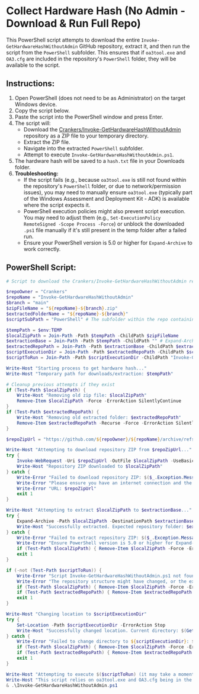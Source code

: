 
# Collect Hardware Hash (No Admin - Download & Run Full Repo)

This PowerShell script attempts to download the entire `Invoke-GetHardwareHashWithoutAdmin` GitHub repository, extract it, and then run the script from the `PowerShell` subfolder. This ensures that if `oa3tool.exe` and `OA3.cfg` are included in the repository's `PowerShell` folder, they will be available to the script.

## Instructions:

1.  Open PowerShell (does not need to be as Administrator) on the target Windows device.
2.  Copy the script below.
3.  Paste the script into the PowerShell window and press Enter.
4.  The script will:
    *   Download the [Crankers/Invoke-GetHardwareHashWithoutAdmin](https://github.com/Crankers/Invoke-GetHardwareHashWithoutAdmin) repository as a ZIP file to your temporary directory.
    *   Extract the ZIP file.
    *   Navigate into the extracted `PowerShell` subfolder.
    *   Attempt to execute `Invoke-GetHardwareHashWithoutAdmin.ps1`.
5.  The hardware hash will be saved to a `hash.txt` file in your Downloads folder.
6.  **Troubleshooting:**
    *   If the script fails (e.g., because `oa3tool.exe` is still not found within the repository's `PowerShell` folder, or due to network/permission issues), you may need to manually ensure `oa3tool.exe` (typically part of the Windows Assessment and Deployment Kit - ADK) is available where the script expects it.
    *   PowerShell execution policies might also prevent script execution. You may need to adjust them (e.g., `Set-ExecutionPolicy RemoteSigned -Scope Process -Force`) or unblock the downloaded `.ps1` file manually if it's still present in the temp folder after a failed run.
    *   Ensure your PowerShell version is 5.0 or higher for `Expand-Archive` to work correctly.

## PowerShell Script:

```powershell
# Script to download the Crankers/Invoke-GetHardwareHashWithoutAdmin repository, unzip it, and run the script.

$repoOwner = "Crankers"
$repoName = "Invoke-GetHardwareHashWithoutAdmin"
$branch = "main"
$zipFileName = "${repoName}-${branch}.zip"
$extractedFolderName = "${repoName}-${branch}"
$scriptSubPath = "PowerShell" # The subfolder within the repo containing the script and its dependencies

$tempPath = $env:TEMP
$localZipPath = Join-Path -Path $tempPath -ChildPath $zipFileName
$extractionBase = Join-Path -Path $tempPath -ChildPath "" # Expand-Archive extracts to a folder named by zip inside this path
$extractedRepoPath = Join-Path -Path $extractionBase -ChildPath $extractedFolderName
$scriptExecutionDir = Join-Path -Path $extractedRepoPath -ChildPath $scriptSubPath
$scriptToRun = Join-Path -Path $scriptExecutionDir -ChildPath "Invoke-GetHardwareHashWithoutAdmin.ps1"

Write-Host "Starting process to get hardware hash..."
Write-Host "Temporary path for downloads/extraction: $tempPath"

# Cleanup previous attempts if they exist
if (Test-Path $localZipPath) {
    Write-Host "Removing old zip file: $localZipPath"
    Remove-Item $localZipPath -Force -ErrorAction SilentlyContinue
}
if (Test-Path $extractedRepoPath) {
    Write-Host "Removing old extracted folder: $extractedRepoPath"
    Remove-Item $extractedRepoPath -Recurse -Force -ErrorAction SilentlyContinue
}

$repoZipUrl = "https://github.com/${repoOwner}/${repoName}/archive/refs/heads/${branch}.zip"

Write-Host "Attempting to download repository ZIP from $repoZipUrl..."
try {
    Invoke-WebRequest -Uri $repoZipUrl -OutFile $localZipPath -UseBasicParsing -ErrorAction Stop
    Write-Host "Repository ZIP downloaded to $localZipPath"
} catch {
    Write-Error "Failed to download repository ZIP: $($_.Exception.Message)"
    Write-Error "Please ensure you have an internet connection and the URL is accessible."
    Write-Error "URL: $repoZipUrl"
    exit 1
}

Write-Host "Attempting to extract $localZipPath to $extractionBase..."
try {
    Expand-Archive -Path $localZipPath -DestinationPath $extractionBase -Force -ErrorAction Stop
    Write-Host "Successfully extracted. Expected repository folder: $extractedRepoPath"
} catch {
    Write-Error "Failed to extract repository ZIP: $($_.Exception.Message)"
    Write-Error "Ensure PowerShell version is 5.0 or higher for Expand-Archive, or that you have permissions to write to $tempPath."
    if (Test-Path $localZipPath) { Remove-Item $localZipPath -Force -ErrorAction SilentlyContinue }
    exit 1
}

if (-not (Test-Path $scriptToRun)) {
    Write-Error "Script Invoke-GetHardwareHashWithoutAdmin.ps1 not found at expected location: $scriptToRun"
    Write-Error "The repository structure might have changed, or the extraction was not as expected."
    if (Test-Path $localZipPath) { Remove-Item $localZipPath -Force -ErrorAction SilentlyContinue }
    if (Test-Path $extractedRepoPath) { Remove-Item $extractedRepoPath -Recurse -Force -ErrorAction SilentlyContinue }
    exit 1
}

Write-Host "Changing location to $scriptExecutionDir"
try {
    Set-Location -Path $scriptExecutionDir -ErrorAction Stop
    Write-Host "Successfully changed location. Current directory: $(Get-Location)"
} catch {
    Write-Error "Failed to change directory to ${scriptExecutionDir}: $($_.Exception.Message)"
    if (Test-Path $localZipPath) { Remove-Item $localZipPath -Force -ErrorAction SilentlyContinue }
    if (Test-Path $extractedRepoPath) { Remove-Item $extractedRepoPath -Recurse -Force -ErrorAction SilentlyContinue }
    exit 1
}

Write-Host "Attempting to execute $($scriptToRun) (it may take a moment)..."
Write-Host "This script relies on oa3tool.exe and OA3.cfg being in the same directory ($scriptExecutionDir)."
& .\Invoke-GetHardwareHashWithoutAdmin.ps1
```
